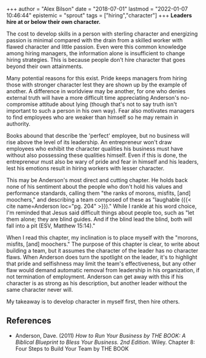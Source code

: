 +++
author = "Alex Bilson"
date = "2018-07-01"
lastmod = "2022-01-07 10:46:44"
epistemic = "sprout"
tags = ["hiring","character"]
+++
**Leaders hire at or below their own character.**

The cost to develop skills in a person with sterling character and energizing passion is minimal compared with the drain from a skilled worker with flawed character and little passion. Even were this common knowledge among hiring managers, the information alone is insufficient to change hiring strategies. This is because people don't hire character that goes beyond their own attainments.

Many potential reasons for this exist. Pride keeps managers from hiring those with stronger character lest they are shown up by the example of another. A difference in worldview may be another, for one who denies external truth will have a more difficult time appreciating Anderson's no-compromise attitude about lying (though that's not to say truth isn't important to such a person in his own way). Fear also motivates managers to find employees who are weaker than himself so he may remain in authority.

Books abound that describe the 'perfect' employee, but no business will rise above the level of its leadership. An entrepreneur won't draw employees who exhibit the character qualities his business must have without also possessing these qualities himself. Even if this is done, the entrepreneur must also be wary of pride and fear in himself and his leaders, lest his emotions result in hiring workers with lesser character.

This may be Anderson's most direct and cutting chapter. He holds back none of his sentiment about the people who don't hold his values and performance standards, calling them "the ranks of morons, misfits, [and] moochers," and describing a team composed of these as "laughable ({{< cite name=Anderson loc="pg. 204" >}})." While I rankle at his word choice, I'm reminded that Jesus said difficult things about people too, such as "let them alone; they are blind guides. And if the blind lead the blind, both will fall into a pit (ESV, Matthew 15:14)."

When I read this chapter, my inclination is to place myself with the "morons, misfits, [and] moochers." The purpose of this chapter is clear, to write about building a team, but it assumes the character of the leader has no character flaws. When Anderson does turn the spotlight on the leader, it's to highlight that pride and selfishness may limit the team's effectiveness, but any other flaw would demand automatic removal from leadership in his organization, if not termination of employment. Anderson can get away with this if his character is as strong as his description, but another leader without the same character never will.

My takeaway is to develop character in myself first, then hire others.

## References

- Anderson, Dave. (2011) _How to Run Your Business by THE BOOK: A Biblical Blueprint to Bless Your Business. 2nd Edition_. Wiley. Chapter 8: Four Steps to Build Your Team by THE BOOK
